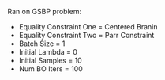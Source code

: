 Ran on GSBP problem:

- Equality Constraint One = Centered Branin
- Equality Constraint Two = Parr Constraint
- Batch Size = 1
- Initial Lambda = 0
- Initial Samples = 10
- Num BO Iters = 100